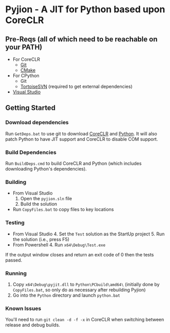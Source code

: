 Pyjion - A JIT for Python based upon CoreCLR
=======

## Pre-Reqs (all of which need to be reachable on your PATH)
* For CoreCLR
  * [Git](http://www.git-scm.com/)
  * [CMake](http://www.cmake.org/)
* For CPython
  * Git
  * [TortoiseSVN](http://tortoisesvn.net/) (required to get external dependencies)
* [Visual Studio](https://www.visualstudio.com/)

## Getting Started

### Download dependencies
Run `GetDeps.bat` to use git to download [CoreCLR](https://github.com/dotnet/coreclr) and [Python](https://github.com/python/cpython).  It will also patch Python to have JIT support and CoreCLR to disable COM support.

### Build Dependencies
Run `BuildDeps.cmd` to build CoreCLR and Python (which includes downloading Python's dependencies).

### Building
* From Visual Studio
  1. Open the `pyjion.sln` file
  2. Build the solution
* Run `CopyFiles.bat` to copy files to key locations

### Testing
* From Visual Studio
  4. Set the `Test` solution as the StartUp project
  5. Run the solution (i.e., press F5)
* From Powershell
  4. Run `x64\Debug\Test.exe`

If the output window closes and return an exit code of 0 then the tests passed.

### Running
1. Copy `x64\Debug\pyjit.dll` to `Python\PCbuild\amd64\` (initially done by `CopyFiles.bat`, so only do as necessary after rebuilding Pyjion)
2. Go into the `Python` directory and launch `python.bat`


### Known Issues
You'll need to run `git clean -d -f -x` in CoreCLR when switching between release and debug builds.
